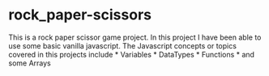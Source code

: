 # rock_paper-scissors
This is a rock paper scissor game project.
In this project I have been able to use some basic vanilla javascript.
The Javascript concepts or topics covered in this projects include
              * Variables
	      * DataTypes
	      * Functions
	      * and some Arrays
